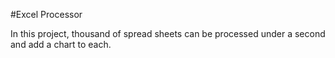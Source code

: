 #Excel Processor

In this project, thousand of spread sheets can be processed under a second and add a chart to each.



